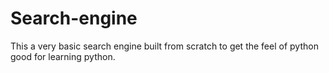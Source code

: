 # Search-engine
This a very basic search engine built from scratch to get the feel of python good for learning python.
